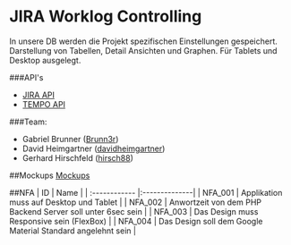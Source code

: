 # JIRA Worklog Controlling

In unsere DB werden die Projekt spezifischen Einstellungen gespeichert.
Darstellung von Tabellen, Detail Ansichten und Graphen.
Für Tablets und Desktop ausgelegt.

###API's
- [JIRA API](https://docs.atlassian.com/jira/REST/latest/#api/2/)
- [TEMPO API](http://tempo.io/doc/timesheets/api/rest/latest/#1279953671)

###Team:
- Gabriel Brunner ([Brunn3r](https://github.com/Brunn3r))
- David Heimgartner ([davidheimgartner](https://github.com/davidheimgartner))
- Gerhard Hirschfeld ([hirsch88](https://github.com/hirsch88))

##Mockups
[Mockups](./mockups.pdf)

##NFA
| ID            | Name          |
| :------------ |:--------------|
| NFA_001       | Applikation muss auf Desktop und Tablet |
| NFA_002       | Anwortzeit von dem PHP Backend Server soll unter 6sec sein |
| NFA_003       | Das Design muss Responsive sein (FlexBox) |
| NFA_004       | Das Design soll dem Google Material Standard angelehnt sein |
